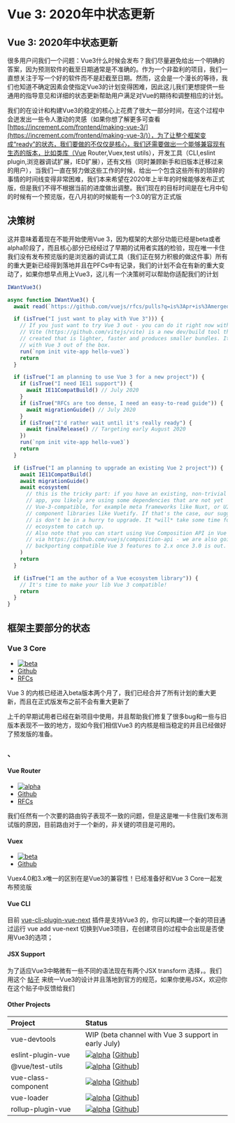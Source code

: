 # Vue 3: 2020年中状态更新

## Vue 3: 2020年中状态更新

很多用户问我们一个问题：Vue3什么时候会发布？我们尽量避免给出一个明确的答案，因为预测软件的截至日期通常是不准确的。作为一个非盈利的项目，我们一直想关注于写一个好的软件而不是赶截至日期。然而，这会是一个漫长的等待，我们也知道不确定因素会使指定Vue3的计划变得困难，因此这儿我们更想提供一些通用的指导意见和详细的状态更新帮助用户满足对Vue的期待和调整相应的计划。

我们的在设计和构建Vue3的稳定的核心上花费了很大一部分时间，在这个过程中会迸发出一些令人激动的灵感（如果你想了解更多可查看[https://increment.com/frontend/making-vue-3/](https://increment.com/frontend/making-vue-3/)），为了让整个框架变成“ready”的状态，我们要做的不仅仅是核心，我们还需要做出一个能够兼容现有生态的版本，比如类库（Vue Router,Vuex,test utils），开发工具（CLI,eslint plugin,浏览器调试扩展，IED扩展），还有文档（同时兼顾新手和旧版本迁移过来的用户），当我们一直在努力做这些工作的时候，给出一个包含这些所有的琐碎的事情的时间线变得非常困难，我们本来希望在2020年上半年的时候能够发布正式版，但是我们不得不根据当前的进度做出调整。我们现在的目标时间是在七月中旬的时候有一个预览版，在八月初的时候能有一个3.0的官方正式版

## 决策树

 这并意味着着现在不能开始使用Vue 3，因为框架的大部分功能已经是beta或者alpha阶段了，而且核心部分已经经过了早期的试用者实践的检验，现在唯一卡住我们没有发布预览版的是浏览器的调试工具（我们正在努力积极的做这件事）所有的重大更新已经得到落地并且在PFCs中有记录，我们的计划不会在有新的重大变动了，如果你想早点用上Vue3，这儿有一个决策树可以帮助你适配我们的计划



```javascript
IWantVue3()

async function IWantVue3() {
  await read(`https://github.com/vuejs/rfcs/pulls?q=is%3Apr+is%3Amerged+label%3Acore+-label%3Arevoked+-label%3A2.6+sort%3Acomments-desc`)

  if (isTrue("I just want to play with Vue 3"))) {
    // If you just want to try Vue 3 out - you can do it right now with Vite.
    // Vite (https://github.com/vitejs/vite) is a new dev/build tool that we
    // created that is lighter, faster and produces smaller bundles. It works
    // with Vue 3 out of the box.
    run(`npm init vite-app hello-vue3`)
    return
  }

  if (isTrue("I am planning to use Vue 3 for a new project")) {
    if (isTrue("I need IE11 support")) {
      await IE11CompatBuild() // July 2020
    }
    if (isTrue("RFCs are too dense, I need an easy-to-read guide")) {
      await migrationGuide() // July 2020
    }
    if (isTrue("I'd rather wait until it's really ready") {
      await finalRelease() // Targeting early August 2020
    })
    run(`npm init vite-app hello-vue3`)
    return
  }

  if (isTrue("I am planning to upgrade an existing Vue 2 project")) {
    await IE11CompatBuild()
    await migrationGuide()
    await ecosystem(
      // this is the tricky part: if you have an existing, non-trivial Vue 2
      // app, you likely are using some dependencies that are not yet
      // Vue-3-compatible, for example meta frameworks like Nuxt, or UI
      // component libraries like Vuetify. If that's the case, our suggestion
      // is don't be in a hurry to upgrade. It *will* take some time for the
      // ecosystem to catch up.
      // Also note that you can start using Vue Composition API in Vue 2 today
      // via https://github.com/vuejs/composition-api - we are also going to be
      // backporting compatible Vue 3 features to 2.x once 3.0 is out.
    )
    return
  }

  if (isTrue("I am the author of a Vue ecosystem library")) {
    // It's time to make your lib Vue 3 compatible!
    return
  }
}
```



##  框架主要部分的状态

###  Vue 3 Core

* [![beta](https://camo.githubusercontent.com/35043cce2a552b9c29e6e2267f4c9c9baec31090/68747470733a2f2f696d672e736869656c64732e696f2f6e706d2f762f7675652f6e6578742e737667)](https://www.npmjs.com/package/vue/v/next)
* [Github](https://github.com/vuejs/vue-next)
* [RFCs](https://github.com/vuejs/rfcs/pulls?q=is%3Apr+is%3Amerged+label%3Acore)

Vue 3 的内核已经进入beta版本两个月了，我们已经合并了所有计划的重大更新，而且在正式版发布之前不会有重大更新了

上千的早期试用者已经在新项目中使用，并且帮助我们修复了很多bug和一些与旧版本表现不一致的地方，现如今我们相信Vue3 的内核是相当稳定的并且已经做好了预发版的准备。

### 、

#### Vue Router

* [![alpha](https://camo.githubusercontent.com/8c14172146de976291c555b24839bd6e7f65a3a7/68747470733a2f2f696d672e736869656c64732e696f2f6e706d2f762f7675652d726f757465722f6e6578742e737667)](https://www.npmjs.com/package/vue-router/v/next)
* [Github](https://github.com/vuejs/vue-router-next)
* [RFCs](https://github.com/vuejs/rfcs/pulls?q=is%3Apr+is%3Amerged+label%3Arouter)

 我们任然有一个次要的路由钩子表现不一致的问题，但是这是唯一卡住我们发布测试版的原因，目前路由对于一个新的，非关键的项目是可用的。

 

#### Vuex

* [![beta](https://camo.githubusercontent.com/fbf0df4356b468846273e602cac7c43ef6fe7d5d/68747470733a2f2f696d672e736869656c64732e696f2f6e706d2f762f767565782f6e6578742e737667)](https://www.npmjs.com/package/vuex/v/next)
* [Github](https://github.com/vuejs/vuex/tree/4.0)

Vuex4.0和3.x唯一的区别在是Vue3的兼容性！已经准备好和Vue 3 Core一起发布预览版

#### Vue CLI

目前 [vue-cli-plugin-vue-next](https://github.com/vuejs/vue-cli-plugin-vue-next) 插件是支持Vue3 的，你可以构建一个新的项目通过运行 vue add vue-next 切换到Vue3项目，在创建项目的过程中会出现是否使用Vue3的选项；

#### JSX Support

为了适应Vue3中略微有一些不同的语法现在有两个JSX transform 选择，。我们用这个 [帖子](https://github.com/vuejs/jsx/issues/141) 来统一Vue3的设计并且落地到官方的规范，如果你使用JSX，欢迎你在这个贴子中反馈给我们



#### Other Projects

| Project | Status |
| :--- | :--- |
| vue-devtools | WIP \(beta channel with Vue 3 support in early July\) |
| eslint-plugin-vue | [![alpha](https://camo.githubusercontent.com/7dc2a967c0c73760ff7a9e82b369f398a4e68e49/68747470733a2f2f696d672e736869656c64732e696f2f6e706d2f762f65736c696e742d706c7567696e2d7675652f6e6578742e737667)](https://www.npmjs.com/package/eslint-plugin-vue/v/next) \[[Github](https://github.com/vuejs/eslint-plugin-vue)\] |
| @vue/test-utils | [![alpha](https://camo.githubusercontent.com/c34759c47bb03b0f8a6476e11a67c44263551169/68747470733a2f2f696d672e736869656c64732e696f2f6e706d2f762f407675652f746573742d7574696c732f6e6578742e737667)](https://www.npmjs.com/package/@vue/test-utils/v/next) \[[Github](https://github.com/vuejs/vue-test-utils-next)\] |
| vue-class-component | [![alpha](https://camo.githubusercontent.com/fc82739bb3325866c2a1d1f5cef0bd9716ad1a48/68747470733a2f2f696d672e736869656c64732e696f2f6e706d2f762f7675652d636c6173732d636f6d706f6e656e742f6e6578742e737667)](https://www.npmjs.com/package/vue-class-component/v/next) \[[Github](https://github.com/vuejs/vue-class-component/tree/next)\] |
| vue-loader | [![alpha](https://camo.githubusercontent.com/28112db8b90cc6b6690bf4c08cec9e996b2f7c18/68747470733a2f2f696d672e736869656c64732e696f2f6e706d2f762f7675652d6c6f616465722f6e6578742e737667)](https://www.npmjs.com/package/vue-loader/v/next) \[[Github](https://github.com/vuejs/vue-loader/tree/next)\] |
| rollup-plugin-vue | [![alpha](https://camo.githubusercontent.com/ae1916f09be64023634f22995210dd4115b12f22/68747470733a2f2f696d672e736869656c64732e696f2f6e706d2f762f726f6c6c75702d706c7567696e2d7675652f6e6578742e737667)](https://www.npmjs.com/package/rollup-plugin-vue/v/next) \[[Github](https://github.com/vueComponent/jsx)\] |









